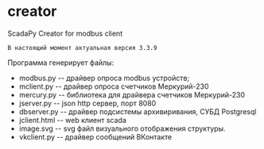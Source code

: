 # creator
ScadaPy Creator for modbus client
```
В настоящий момент актуальная версия 3.3.9
```
Программа генерирует файлы:

- modbus.py -- драйвер опроса modbus устройств;
- mclient.py -- драйвер опроса счетчиков Меркурий-230
- mercury.py -- библиотека для драйвера счетчиков Меркурий-230
- jserver.py -- json http сервер, порт 8080 
- dbserver.py -- драйвер подсистемы архивиривания, СУБД Postgresql
- jclient.html -- web клиент scada
- image.svg -- svg файл визуального отображения структуры.
- vkclient.py -- драйвер сообщений ВКонтакте
